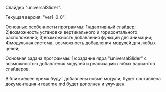 Слайдер "universalSlider".

Текущая версия: "ver1_0_0".

Основные особенности программы:
1)адаптивный слайдер;
2)возможность установки вертикального и горизонтального расположения;
3)возможность добавления функций для анимации;
4)модульная система, возможность добавления модулей для любых целей;

Основная задача программы:
1)создание ядра "universalSlider" с возможностью добавления модулей и реализации любых вариантов слайдеров.

В ближаёшее время будут добавлены новые модули, будет составлена документация и readme.md будет дополнен и улучшен.